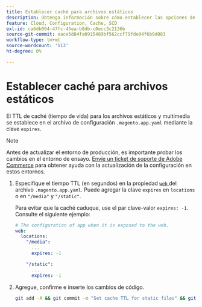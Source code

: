 ```yaml
---
title: Establecer caché para archivos estáticos
description: Obtenga información sobre cómo establecer las opciones de almacenamiento en caché en el archivo de configuración de la aplicación  [!DNL Commerce] .
feature: Cloud, Configuration, Cache, SCD
exl-id: ca6db004-47fc-45ea-b8db-c0ecc3c2136b
source-git-commit: eace5d84fa0915489bf562ccf79fde04f6b9d083
workflow-type: tm+mt
source-wordcount: '113'
ht-degree: 0%

---
```


# Establecer caché para archivos estáticos

El TTL de caché (tiempo de vida) para los archivos estáticos y multimedia se establece en el archivo de configuración `.magento.app.yaml` mediante la clave `expires`.

>[!NOTE]
>
>Antes de actualizar el entorno de producción, es importante probar los cambios en el entorno de ensayo. [Envíe un ticket de soporte de Adobe Commerce](https://experienceleague.adobe.com/docs/commerce-knowledge-base/kb/help-center-guide/magento-help-center-user-guide.html#submit-ticket) para obtener ayuda con la actualización de la configuración en estos entornos.

1. Especifique el tiempo TTL (en segundos) en la propiedad [`web` ](web-property.md) del archivo `.magento.app.yaml`. Puede agregar la clave `expires` en `locations` o en `"/media"` y `"/static"`.

   Para evitar que la caché caduque, use el par clave-valor `expires: -1`. Consulte el siguiente ejemplo:

   ```yaml
   # The configuration of app when it is exposed to the web.
   web:
     locations:
       "/media":
         ...
         expires: -1
   
       "/static":
         ...
         expires: -1
   ```

1. Agregue, confirme e inserte los cambios de código.

   ```bash
   git add -A && git commit -m "Set cache TTL for static files" && git push origin <branch-name>
   ```
